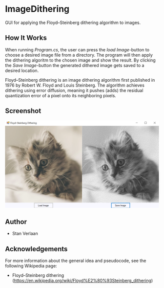 # ImageDithering
GUI for applying the Floyd–Steinberg dithering algorithm to images.

## How It Works
When running *Program.cs*, the user can press the *load Image*-button to choose a desired image file from a directory.
The program will then apply the dithering algoritm to the chosen image and show the result.
By clicking the *Save Image*-button the generated dithered image gets saved to a desired location.

Floyd–Steinberg dithering is an image dithering algorithm first published in 1976 by Robert W. Floyd and Louis Steinberg.
The algorithm achieves dithering using error diffusion, meaning it pushes (adds) the residual quantization error of a pixel onto its neighboring pixels.

## Screenshot
![screenshot](/screenshot.png)

## Author
* Stan Verlaan

## Acknowledgements
For more information about the general idea and pseudocode, see the following Wikipedia page:
* Floyd–Steinberg dithering (https://en.wikipedia.org/wiki/Floyd%E2%80%93Steinberg_dithering)
